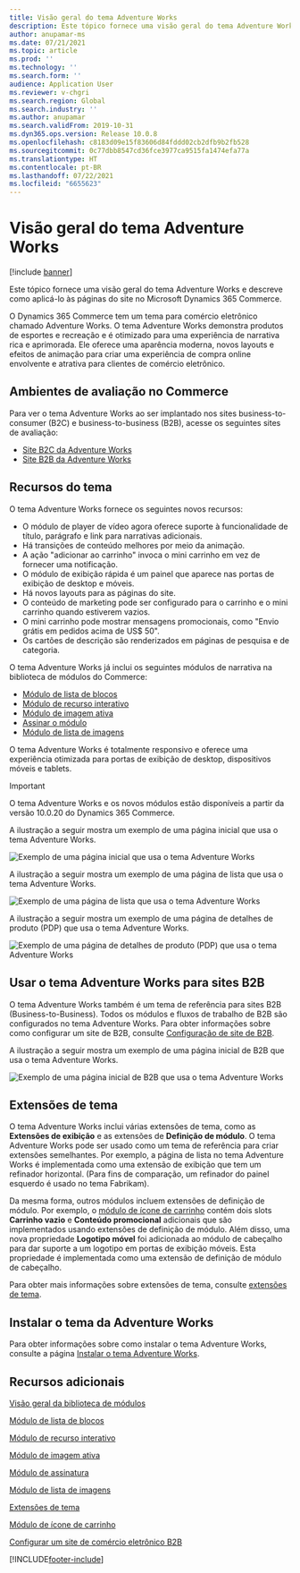 ```yaml
---
title: Visão geral do tema Adventure Works
description: Este tópico fornece uma visão geral do tema Adventure Works e descreve como aplicá-lo às páginas do site no Microsoft Dynamics 365 Commerce.
author: anupamar-ms
ms.date: 07/21/2021
ms.topic: article
ms.prod: ''
ms.technology: ''
ms.search.form: ''
audience: Application User
ms.reviewer: v-chgri
ms.search.region: Global
ms.search.industry: ''
ms.author: anupamar
ms.search.validFrom: 2019-10-31
ms.dyn365.ops.version: Release 10.0.8
ms.openlocfilehash: c8183d09e15f83606d84fddd02cb2dfb9b2fb528
ms.sourcegitcommit: 0c77dbb8547cd36fce3977ca9515fa1474efa77a
ms.translationtype: HT
ms.contentlocale: pt-BR
ms.lasthandoff: 07/22/2021
ms.locfileid: "6655623"
---
```

# <a name="adventure-works-theme-overview"></a>Visão geral do tema Adventure Works

[!include [banner](includes/banner.md)]

Este tópico fornece uma visão geral do tema Adventure Works e descreve como aplicá-lo às páginas do site no Microsoft Dynamics 365 Commerce.

O Dynamics 365 Commerce tem um tema para comércio eletrônico chamado Adventure Works. O tema Adventure Works demonstra produtos de esportes e recreação e é otimizado para uma experiência de narrativa rica e aprimorada. Ele oferece uma aparência moderna, novos layouts e efeitos de animação para criar uma experiência de compra online envolvente e atrativa para clientes de comércio eletrônico.

## <a name="trial-environments-in-commerce"></a>Ambientes de avaliação no Commerce

Para ver o tema Adventure Works ao ser implantado nos sites business-to-consumer (B2C) e business-to-business (B2B), acesse os seguintes sites de avaliação:

- [Site B2C da Adventure Works](https://www.adventure-works.com/)
- [Site B2B da Adventure Works](https://www.adventure-works.com/business)

## <a name="theme-capabilities"></a>Recursos do tema

O tema Adventure Works fornece os seguintes novos recursos:

- O módulo de player de vídeo agora oferece suporte à funcionalidade de título, parágrafo e link para narrativas adicionais.
- Há transições de conteúdo melhores por meio da animação.
- A ação "adicionar ao carrinho" invoca o mini carrinho em vez de fornecer uma notificação.
- O módulo de exibição rápida é um painel que aparece nas portas de exibição de desktop e móveis.
- Há novos layouts para as páginas do site. 
- O conteúdo de marketing pode ser configurado para o carrinho e o mini carrinho quando estiverem vazios.
- O mini carrinho pode mostrar mensagens promocionais, como "Envio grátis em pedidos acima de US$ 50".
- Os cartões de descrição são renderizados em páginas de pesquisa e de categoria.

O tema Adventure Works já inclui os seguintes módulos de narrativa na biblioteca de módulos do Commerce:

- [Módulo de lista de blocos](tile-list-module.md)
- [Módulo de recurso interativo](interactive-feature-module.md)
- [Módulo de imagem ativa](active-image-module.md)
- [Assinar o módulo](subscribe-module.md)
- [Módulo de lista de imagens](image-list-module.md)

O tema Adventure Works é totalmente responsivo e oferece uma experiência otimizada para portas de exibição de desktop, dispositivos móveis e tablets.

> [!IMPORTANT]
> O tema Adventure Works e os novos módulos estão disponíveis a partir da versão 10.0.20 do Dynamics 365 Commerce.

A ilustração a seguir mostra um exemplo de uma página inicial que usa o tema Adventure Works.

![Exemplo de uma página inicial que usa o tema Adventure Works](./media/aw_b2c.PNG)

A ilustração a seguir mostra um exemplo de uma página de lista que usa o tema Adventure Works.

![Exemplo de uma página de lista que usa o tema Adventure Works](./media/Aw_list.PNG)

A ilustração a seguir mostra um exemplo de uma página de detalhes de produto (PDP) que usa o tema Adventure Works.

![Exemplo de uma página de detalhes de produto (PDP) que usa o tema Adventure Works](./media/aw_pdp.PNG)

## <a name="use-the-adventure-works-theme-for-b2b-sites"></a>Usar o tema Adventure Works para sites B2B

O tema Adventure Works também é um tema de referência para sites B2B (Business-to-Business). Todos os módulos e fluxos de trabalho de B2B são configurados no tema Adventure Works. Para obter informações sobre como configurar um site de B2B, consulte [Configuração de site de B2B](./b2b/set-up-b2b-site.md).

A ilustração a seguir mostra um exemplo de uma página inicial de B2B que usa o tema Adventure Works.

![Exemplo de uma página inicial de B2B que usa o tema Adventure Works](./media/aw_b2b.PNG)

## <a name="theme-extensions"></a>Extensões de tema

O tema Adventure Works inclui várias extensões de tema, como as **Extensões de exibição** e as extensões de **Definição de módulo**. O tema Adventure Works pode ser usado como um tema de referência para criar extensões semelhantes. Por exemplo, a página de lista no tema Adventure Works é implementada como uma extensão de exibição que tem um refinador horizontal. (Para fins de comparação, um refinador do painel esquerdo é usado no tema Fabrikam).

Da mesma forma, outros módulos incluem extensões de definição de módulo. Por exemplo, o [módulo de ícone de carrinho](cart-icon-module.md) contém dois slots **Carrinho vazio** e **Conteúdo promocional** adicionais que são implementados usando extensões de definição de módulo. Além disso, uma nova propriedade **Logotipo móvel** foi adicionada ao módulo de cabeçalho para dar suporte a um logotipo em portas de exibição móveis. Esta propriedade é implementada como uma extensão de definição de módulo de cabeçalho.

Para obter mais informações sobre extensões de tema, consulte [extensões de tema](e-commerce-extensibility/theme-module-extensions.md).

## <a name="install-the-adventure-works-theme"></a>Instalar o tema da Adventure Works

Para obter informações sobre como instalar o tema Adventure Works, consulte a página [Instalar o tema Adventure Works](install-adventure-works.md).

## <a name="additional-resources"></a>Recursos adicionais

[Visão geral da biblioteca de módulos](starter-kit-overview.md)

[Módulo de lista de blocos](tile-list-module.md)

[Módulo de recurso interativo](interactive-feature-module.md)

[Módulo de imagem ativa](active-image-module.md)

[Módulo de assinatura](subscribe-module.md)

[Módulo de lista de imagens](image-list-module.md)

[Extensões de tema](e-commerce-extensibility/theme-module-extensions.md)

[Módulo de ícone de carrinho](cart-icon-module.md)

[Configurar um site de comércio eletrônico B2B](./b2b/set-up-b2b-site.md)

[!INCLUDE[footer-include](../includes/footer-banner.md)]
